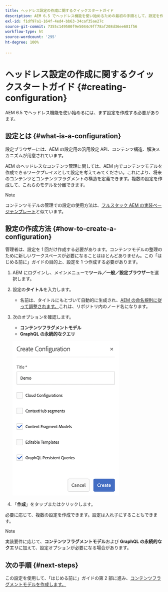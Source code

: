 ```yaml
---
title: ヘッドレス設定の作成に関するクイックスタートガイド
description: AEM 6.5 でヘッドレス機能を使い始めるための最初の手順として、設定を作成します。
exl-id: f1df97a1-164f-4ed4-bb63-34caf35ae27c
source-git-commit: 7355c149500f9e5044c9ff78af208d36ee681f56
workflow-type: ht
source-wordcount: '295'
ht-degree: 100%

---
```


# ヘッドレス設定の作成に関するクイックスタートガイド {#creating-configuration}

AEM 6.5 でヘッドレス機能を使い始めるには、まず設定を作成する必要があります。

## 設定とは {#what-is-a-configuration}

設定ブラウザーには、AEM の設定用の汎用設定 API、コンテンツ構造、解決メカニズムが用意されています。

AEM のヘッドレスなコンテンツ管理に関しては、AEM 内でコンテンツモデルを作成できるワークプレイスとして設定を考えてみてください。これにより、将来のコンテンツとコンテンツフラグメントの構造を定義できます。複数の設定を作成して、これらのモデルを分離できます。

>[!NOTE]
>
>コンテンツモデルの管理での設定の使用方法は、[フルスタック AEM の実装ページテンプレート](/help/sites-authoring/templates.md)と似ています。

## 設定の作成方法 {#how-to-create-a-configuration}

管理者は、設定を 1 回だけ作成する必要があります。コンテンツモデルの整理のために新しいワークスペースが必要になることはほとんどありません。この「はじめる前に」ガイドの目的上、設定を 1 つ作成する必要があります。

1. AEM にログインし、メインメニューで&#x200B;**ツール／一般／設定ブラウザー**&#x200B;を選択します。
1. 設定の&#x200B;**タイトル**&#x200B;を入力します。
   * 名前は、タイトルにもとづいて自動的に生成され、[AEM の命名規則に従って調整されます。](/help/sites-developing/naming-conventions.md)これは、リポジトリ内のノード名になります。
1. 次のオプションを確認します。
   * **コンテンツフラグメントモデル**
   * **GraphQL の永続的なクエリ**

   ![設定の作成](assets/create-configuration.png)

1. 「**作成**」をタップまたはクリックします。

必要に応じて、複数の設定を作成できます。設定は入れ子にすることもできます。

>[!NOTE]
>
>実装要件に応じて、**コンテンツフラグメントモデル**&#x200B;および **GraphQL の永続的なクエリ**&#x200B;に加えて、設定オプションが必要になる場合があります。

## 次の手順 {#next-steps}

この設定を使用して、「はじめる前に」ガイドの第 2 部に進み、[コンテンツフラグメントモデルを作成します。](create-content-model.md)

<!--
>[!TIP]
>
>For complete details about the Configuration Browser, [see the Configuration Browser documentation.](/help/sites-developing/configurations.md)
-->
